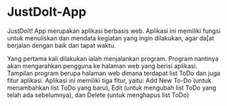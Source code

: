 # JustDoIt-App

JustDoIt! App merupakan aplikasi berbasis web. Aplikasi ini memiliki fungsi untuk menuliskan dan mendata kegiatan yang ingin dilakukan, agar da[at berjalan dengan baik dan tapat waktu.

Yang pertama kali dilakukan ialah menjalankan program. Program nantinya akan mengarahkan pengguna ke halaman web yang berisi aplikasi.
Tampilan program berupa halaman web dimana terdapat list ToDo dan juga fitur aplikasi.
Aplikasi ini memiliki tiga fitur, yaitu:
Add New To-Do (untuk menambahkan list ToDo yang baru), 
Edit (untuk mengubah list ToDo yang telah ada sebelumnya), 
dan Delete (untuk menghapus list ToDo)
